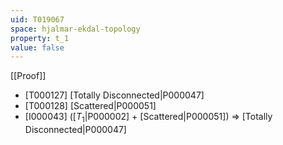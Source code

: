 ```yaml
---
uid: T019067
space: hjalmar-ekdal-topology
property: t_1
value: false
---
```

[[Proof]]

* [T000127] [Totally Disconnected|P000047]
* [T000128] [Scattered|P000051]
* [I000043] ([$T_1$|P000002] + [Scattered|P000051]) => [Totally Disconnected|P000047]

